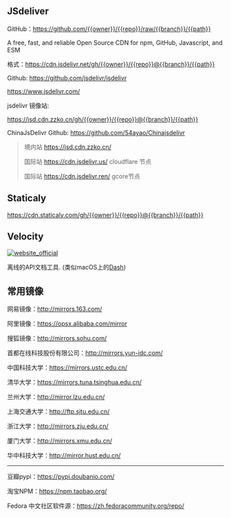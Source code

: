 ## JSdeliver

GitHub：https://github.com/{{owner}}/{{repo}}/raw/{{branch}}/{{path}} 

A free, fast, and reliable Open Source CDN for npm, GitHub, Javascript, and ESM

格式：https://cdn.jsdelivr.net/gh/{{owner}}/{{repo}}@{{branch}}/{{path}}

Github: https://github.com/jsdelivr/jsdelivr

https://www.jsdelivr.com/

jsdelivr 镜像站:

https://jsd.cdn.zzko.cn/gh/{{owner}}/{{repo}}@{{branch}}/{{path}}

ChinaJsDelivr Github: https://github.com/54ayao/Chinajsdelivr

> 境内站 https://jsd.cdn.zzko.cn/ 
>
> 国际站 https://cdn.jsdelivr.us/ cloudflare 节点
>
> 国际站 https://cdn.jsdelivr.ren/ gcore节点

## Staticaly

https://cdn.staticaly.com/gh/{{owner}}/{{repo}}@{{branch}}/{{path}}

## Velocity

[![website_official](https://gitbook07.oss-cn-hangzhou.aliyuncs.com/website_official.svg)](http://velocity.silverlakesoftware.com/)

  离线的API文档工具. \(类似macOS上的[Dash](https://kapeli.com/dash)\)


## 常用镜像

网易镜像：http://mirrors.163.com/

阿里镜像：https://opsx.alibaba.com/mirror

搜狐镜像：http://mirrors.sohu.com/

首都在线科技股份有限公司：http://mirrors.yun-idc.com/

中国科技大学：https://mirrors.ustc.edu.cn/

清华大学：https://mirrors.tuna.tsinghua.edu.cn/

兰州大学：http://mirror.lzu.edu.cn/

上海交通大学：http://ftp.sjtu.edu.cn/

浙江大学：http://mirrors.zju.edu.cn/

厦门大学：http://mirrors.xmu.edu.cn/

华中科技大学：http://mirror.hust.edu.cn/

---

豆瓣pypi：https://pypi.doubanio.com/

淘宝NPM：https://npm.taobao.org/

Fedora 中文社区软件源：https://zh.fedoracommunity.org/repo/

